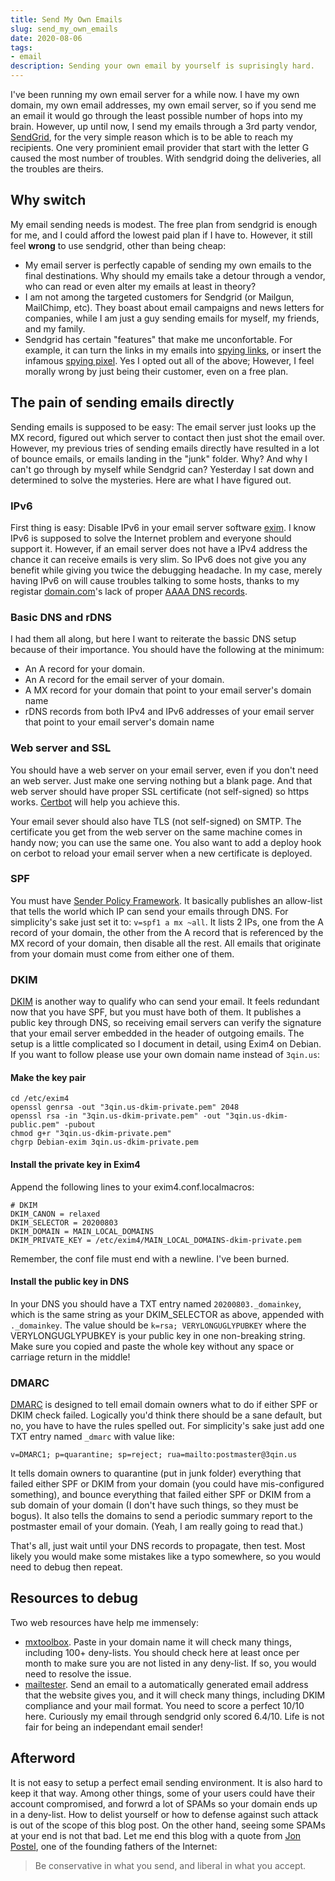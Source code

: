 ```yaml
---
title: Send My Own Emails
slug: send_my_own_emails
date: 2020-08-06
tags:
- email
description: Sending your own email by yourself is suprisingly hard.
---
```


I've been running my own email server for a while now. I have my own domain, my own email addresses, my own email server, so if you send me an email it would go through the least possible number of hops into my brain. However, up until now, I send my emails through a 3rd party vendor, [SendGrid](https://sendgrid.com/), for the very simple reason which is to be able to reach my recipients. One very prominient email provider that start with the letter G caused the most number of troubles. With sendgrid doing the deliveries, all the troubles are theirs.

## Why switch ##

My email sending needs is modest. The free plan from sendgrid is enough for me, and I could afford the lowest paid plan if I have to. However, it still feel **wrong** to use sendgrid, other than being cheap:

 * My email server is perfectly capable of sending my own emails to the final destinations. Why should my emails take a detour through a vendor, who can read or even alter my emails at least in theory?
 * I am not among the targeted customers for Sendgrid (or Mailgun, MailChimp, etc). They boast about email campaigns and news letters for companies, while I am just a guy sending emails for myself, my friends, and my family.
 * Sendgrid has certain "features" that make me unconfortable. For example, it can turn the links in my emails into [spying links](https://www.campaignmonitor.com/resources/knowledge-base/what-is-click-through-rate-how-can-ctr-be-calculated/), or insert the infamous [spying pixel](https://en.wikipedia.org/wiki/Web_beacon). Yes I opted out all of the above; However, I feel morally wrong by just being their customer, even on a free plan. 

## The pain of sending emails directly ##

Sending emails is supposed to be easy: The email server just looks up the MX record, figured out which server to contact then just shot the email over. However, my previous tries of sending emails directly have resulted in a lot of bounce emails, or emails landing in the "junk" folder. Why? And why I can't go through by myself while Sendgrid can? Yesterday I sat down and determined to solve the mysteries. Here are what I have figured out.

### IPv6 ###

First thing is easy: Disable IPv6 in your email server software [exim](https://exim.org/). I know IPv6 is supposed to solve the Internet problem and everyone should support it. However, if an email server does not have a IPv4 address the chance it can receive emails is very slim. So IPv6 does not give you any benefit while giving you twice the debugging headache. In my case, merely having IPv6 on will cause troubles talking to some hosts, thanks to my registar [domain.com](https://www.domain.com/)'s lack of proper [AAAA DNS records](https://support.dnsimple.com/articles/aaaa-record/).

### Basic DNS and rDNS ###

I had them all along, but here I want to reiterate the bassic DNS setup because of their importance. You should have the following at the minimum:

 * An A record for your domain.
 * An A record for the email server of your domain.
 * A MX record for your domain that point to your email server's domain name
 * rDNS records from both IPv4 and IPv6 addresses of your email server that point to your email server's domain name
 
### Web server and SSL ###

You should have a web server on your email server, even if you don't need an web server. Just make one serving nothing but a blank page. And that web server should have proper SSL certificate (not self-signed) so https works. [Certbot](https://certbot.eff.org/) will help you achieve this.

Your email sever should also have TLS (not self-signed) on SMTP. The certificate you get from the web server on the same machine comes in handy now; you can use the same one. You also want to add a deploy hook on cerbot to reload your email server when a new certificate is deployed. 

### SPF ###

You must have [Sender Policy Framework](https://en.wikipedia.org/wiki/Sender_Policy_Framework). It basically publishes an allow-list that tells the world which IP can send your emails through DNS. For simplicity's sake just set it to: `v=spf1 a mx ~all`. It lists 2 IPs, one from the A record of your domain, the other from the A record that is referenced by the MX record of your domain, then disable all the rest. All emails that originate from your domain must come from either one of them.

### DKIM ###

[DKIM](https://en.wikipedia.org/wiki/DomainKeys_Identified_Mail) is another way to qualify who can send your email. It feels redundant now that you have SPF, but you must have both of them. It publishes a public key through DNS, so receiving email servers can verify the signature that your email server embedded in the header of outgoing emails. The setup is a little complicated so I document in detail, using Exim4 on Debian. If you want to follow please use your own domain name instead of `3qin.us`:

#### Make the key pair ####

```
cd /etc/exim4
openssl genrsa -out "3qin.us-dkim-private.pem" 2048
openssl rsa -in "3qin.us-dkim-private.pem" -out "3qin.us-dkim-public.pem" -pubout
chmod g+r "3qin.us-dkim-private.pem"
chgrp Debian-exim 3qin.us-dkim-private.pem
```

#### Install the private key in Exim4 ####

Append the following lines to your exim4.conf.localmacros:

```
# DKIM
DKIM_CANON = relaxed
DKIM_SELECTOR = 20200803
DKIM_DOMAIN = MAIN_LOCAL_DOMAINS
DKIM_PRIVATE_KEY = /etc/exim4/MAIN_LOCAL_DOMAINS-dkim-private.pem
```

Remember, the conf file must end with a newline. I've been burned.

#### Install the public key in DNS ####

In your DNS you should have a TXT entry named `20200803._domainkey`, which is the same string as your DKIM_SELECTOR as above, appended with `._domainkey`. The value should be `k=rsa; VERYLONGUGLYPUBKEY` where the VERYLONGUGLYPUBKEY is your public key in one non-breaking string. Make sure you copied and paste the whole key without any space or carriage return in the middle!

### DMARC ###

[DMARC](https://en.wikipedia.org/wiki/DMARC) is designed to tell email domain owners what to do if either SPF or DKIM check failed. Logically you'd think there should be a sane default, but no, you have to have the rules spelled out. For simplicity's sake just add one TXT entry named `_dmarc` with value like:

```
v=DMARC1; p=quarantine; sp=reject; rua=mailto:postmaster@3qin.us
```

It tells domain owners to quarantine (put in junk folder) everything that failed either SPF or DKIM from your domain (you could have mis-configured something), and bounce everything that failed either SPF or DKIM from a sub domain of your domain (I don't have such things, so they must be bogus). It also tells the domains to send a periodic summary report to the postmaster email of your domain. (Yeah, I am really going to read that.)

That's all, just wait until your DNS records to propagate, then test. Most likely you would make some mistakes like a typo somewhere, so you would need to debug then repeat.

## Resources to debug ##

Two web resources have help me immensely:

 * [mxtoolbox](https://mxtoolbox.com/domain). Paste in your domain name it will check many things, including 100+ deny-lists. You should check here at least once per month to make sure you are not listed in any deny-list. If so, you would need to resolve the issue.
 * [mailtester](https://www.mail-tester.com/). Send an email to a automatically generated email address that the website gives you, and it will check many things, including DKIM compliance and your mail format. You need to score a perfect 10/10 here. Curiously my email through sendgrid only scored 6.4/10. Life is not fair for being an independant email sender!

## Afterword ##

It is not easy to setup a perfect email sending environment. It is also hard to keep it that way. Among other things, some of your users could have their account compromised, and forwrd a lot of SPAMs so your domain ends up in a deny-list. How to delist yourself or how to defense against such attack is out of the scope of this blog post. On the other hand, seeing some SPAMs at your end is not that bad. Let me end this blog with a quote from [Jon Postel](https://en.wikipedia.org/wiki/Jon_Postel), one of the founding fathers of the Internet:

> Be conservative in what you send, and liberal in what you accept.

